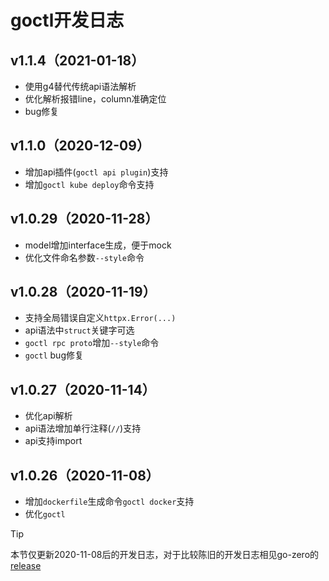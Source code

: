 # goctl开发日志

## v1.1.4（2021-01-18）
* 使用g4替代传统api语法解析
* 优化解析报错line，column准确定位
* bug修复

## v1.1.0（2020-12-09）
* 增加api插件(`goctl api plugin`)支持
* 增加`goctl kube deploy`命令支持

## v1.0.29（2020-11-28）
* model增加interface生成，便于mock
* 优化文件命名参数`--style`命令

## v1.0.28（2020-11-19）
* 支持全局错误自定义`httpx.Error(...)`
* api语法中`struct`关键字可选
* `goctl rpc proto`增加`--style`命令
* `goctl` bug修复

## v1.0.27（2020-11-14）
* 优化api解析
* api语法增加单行注释(`//`)支持
* api支持import

## v1.0.26（2020-11-08）
* 增加`dockerfile`生成命令`goctl docker`支持
* 优化`goctl`


> [!TIP]
> 本节仅更新2020-11-08后的开发日志，对于比较陈旧的开发日志相见go-zero的[release](https://github.com/tal-tech/go-zero/releases)